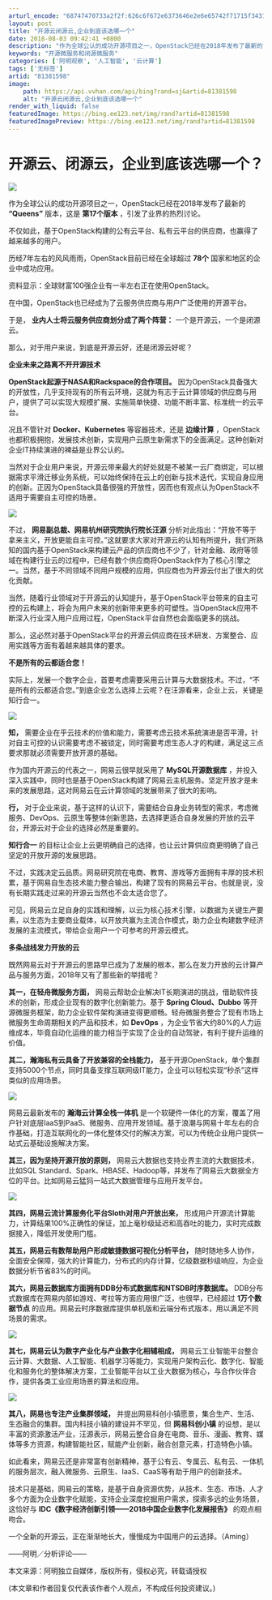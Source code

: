 ```yaml
---
arturl_encode: "68747470733a2f2f:626c6f672e6373646e2e6e65742f71715f3431363839383637:2f61727469636c652f64657461696c732f3831333831353938"
layout: post
title: "开源云闭源云,企业到底该选哪一个"
date: 2018-08-03 09:42:41 +0800
description: "作为全球公认的成功开源项目之一，OpenStack已经在2018年发布了最新的“Queens”版本，"
keywords: "开源微服务和闭源微服务"
categories: ['阿明观察', '人工智能', '云计算']
tags: ['无标签']
artid: "81381598"
image:
    path: https://api.vvhan.com/api/bing?rand=sj&artid=81381598
    alt: "开源云闭源云,企业到底该选哪一个"
render_with_liquid: false
featuredImage: https://bing.ee123.net/img/rand?artid=81381598
featuredImagePreview: https://bing.ee123.net/img/rand?artid=81381598
---
```


# 开源云、闭源云，企业到底该选哪一个？

![](https://i-blog.csdnimg.cn/blog_migrate/708492c24aff9554804015ac0cf9c73a.png)

作为全球公认的成功开源项目之一，OpenStack已经在2018年发布了最新的
**“Queens”**
版本，这是
**第17个版本**
，引发了业界的热烈讨论。

不仅如此，基于OpenStack构建的公有云平台、私有云平台的供应商，也赢得了越来越多的用户。

历经7年左右的风风雨雨，OpenStack目前已经在全球超过
**78个**
国家和地区的企业中成功应用。

资料显示：全球财富100强企业有一半左右正在使用OpenStack。

在中国，OpenStack也已经成为了云服务供应商与用户广泛使用的开源平台。

于是，
**业内人士将云服务供应商划分成了两个阵营：**
一个是开源云，一个是闭源云。

那么，对于用户来说，到底是开源云好，还是闭源云好呢？

**企业未来之路离不开开源技术**

**OpenStack起源于NASA和Rackspace的合作项目。**
因为OpenStack具备强大的开放性，几乎支持现有的所有云环境，这就为有志于云计算领域的供应商与用户，提供了可以实现大规模扩展、实施简单快捷、功能不断丰富、标准统一的云平台。

况且不管针对
**Docker、Kubernetes**
等容器技术，还是
**边缘计算**
，OpenStack也都积极拥抱，发展技术创新，实现用户云原生新需求下的全面满足。这种创新对企业IT持续演进的裨益是业界公认的。

当然对于企业用户来说，开源云带来最大的好处就是不被某一云厂商绑定，可以根据需求平滑迁移业务系统，可以始终保持在云上的创新与技术迭代，实现自身应用的创新。正因为OpenStack具备很强的开放性，因而也有观点认为OpenStack不适用于需要自主可控的场景。

![](https://i-blog.csdnimg.cn/blog_migrate/a5822592f36719bf3e5a6258b065e30f.png)

不过，
**网易副总裁、网易杭州研究院执行院长汪源**
分析对此指出：“开放不等于拿来主义，开放更能自主可控。”这就要求大家对开源云的认知有所提升，我们所熟知的国内基于OpenStack来构建云产品的供应商也不少了，针对金融、政府等领域在构建行业云的过程中，已经有数个供应商将OpenStack作为了核心引擎之一。当然，基于不同领域不同用户规模的应用，供应商也为开源云付出了很大的优化贡献。

当然，随着行业领域对于开源云的认知提升，基于OpenStack平台带来的自主可控的云构建上，将会为用户未来的创新带来更多的可塑性。当OpenStack应用不断深入行业深入用户应用过程，OpenStack平台自然也会面临更多的挑战。

那么，这必然对基于OpenStack平台的开源云供应商在技术研发、方案整合、应用实践等方面有着越来越具体的要求。

**不是所有的云都适合您！**

实际上，发展一个数字企业，首要考虑需要采用云计算与大数据技术。不过，“不是所有的云都适合您。”到底企业怎么选择上云呢？在汪源看来，企业上云，关键是知行合一。

![](https://i-blog.csdnimg.cn/blog_migrate/7670bd1ade30007b69fd5c77e87e7c7b.png)

**知，**
需要企业在乎云技术的价值和能力，需要考虑云技术系统演进是否平滑，针对自主可控的认识需要考虑不被锁定，同时需要考虑生态人才的构建，满足这三点要求那就必须需要开放开源的基础。

作为国内开源云的代表之一，网易云很早就采用了
**MySQL开源数据库**
，并投入深入实践中，同时也是基于OpenStack构建了网易云主机服务。坚定开放才是未来的发展思路，这对网易云在云计算领域的发展带来了很大的影响。

**行，**
对于企业来说，基于这样的认识下，需要结合自身业务转型的需求，考虑微服务、DevOps、云原生等整体创新思路，去选择更适合自身发展的开放的云平台，开源云对于企业的选择必然是重要的。

**知行合一**
的目标让企业上云更明确自己的选择，也让云计算供应商更明确了自己坚定的开放开源的发展思路。

不过，实践决定云品质。网易研究院在电商、教育、游戏等方面拥有丰厚的技术积累，基于网易自生态技术能力整合输出，构建了现有的网易云平台。也就是说，没有长期实践走过来的开源云当然也不会太适合您了。

可见，网易云立足自身的实践和理解，以云为核心技术引擎，以数据为关键生产要素，以生态为主要商业载体，以开放共赢为主流合作模式，助力企业构建数字经济发展的主流模式，带给企业用户一个可参考的开源云模式。

**多条战线发力开放的云**

既然网易云对于开源云的思路早已成为了发展的根本，那么在发力开放的云计算产品与服务方面，2018年又有了那些新的举措呢？

**其一，在轻舟微服务方面，**
网易云帮助企业解决IT长期演进的挑战，借助软件技术的创新，形成企业现有的数字化创新能力。基于
**Spring Cloud、Dubbo**
等开源微服务框架，助力企业软件架构演进变得更顺畅。轻舟微服务整合了现有市场上微服务生命周期相关的产品和技术，如
**DevOps**
，为企业节省大约80%的人力运维成本，毕竟自动化运维的能力相当于实现了企业的自动驾驶，有利于提升运维的价值。

**其二，瀚海私有云具备了开放兼容的全栈能力，**
基于开源OpenStack，单个集群支持5000个节点，同时具备支撑互联网级IT能力，企业可以轻松实现“秒杀”这样类似的应用场景。

![](https://i-blog.csdnimg.cn/blog_migrate/42e86d33ee03605c4a342acb46c78b2e.png)

网易云最新发布的
**瀚海云计算全栈一体机**
是一个软硬件一体化的方案，覆盖了用户针对底层IaaS到PaaS、微服务、应用开发领域。基于浪潮与网易十年左右的合作基础，打造互联网化的一体化整体交付的解决方案，可以为传统企业用户提供一站式云基础设施解决方案。

**其三，因为坚持开源开放的原则，**
网易云大数据也支持业界主流的大数据技术，比如SQL Standard、Spark、HBASE、Hadoop等，并发布了网易云大数据全方位的平台。比如网易云猛犸一站式大数据管理与应用开发平台。

![](https://i-blog.csdnimg.cn/blog_migrate/169e927ba83bc0aea62ce5bc0600fefb.png)

**其四，网易云流计算服务化平台Sloth对用户开放出来，**
形成用户开源流计算能力，计算结果100%正确性的保证，加上毫秒级延迟和高吞吐的能力，实时完成数据接入，降低开发使用门槛。

**其五，网易云有数帮助用户形成敏捷数据可视化分析平台，**
随时随地多人协作，全面安全保障，强大的计算能力，分布式的内存计算，亿级数据秒级响应，为企业数据分析节省83%的时间。

**其六，网易云数据库方面拥有DDB分布式数据库和NTSDB时序数据库。**
DDB分布式数据库在网易内部如游戏、考拉等方面应用很广泛，也很早，已经超过
**1万个数据节点**
的应用。网易云时序数据库提供单机版和云端分布式版本，用以满足不同场景的需求。

![](https://i-blog.csdnimg.cn/blog_migrate/d4e7547ff8ef13eded3d313170d4350b.png)

**其七，网易云认为数字产业化与产业数字化相辅相成，**
网易云工业智能平台整合云计算、大数据、人工智能、机器学习等能力，实现用户架构云化、数字化、智能化和服务化的整体解决方案，工业智能平台以工业大数据为核心，与合作伙伴合作，提供各类工业应用场景的算法和应用。

![](https://i-blog.csdnimg.cn/blog_migrate/7ecdcc3be62cbc80768e91ee38cfb734.png)

**其八，网易也专注产业集群领域，**
并提出网易科创小镇愿景，集合生产、生活、生态融合的集群。国内科技小镇的建设并不罕见，但
**网易科创小镇**
的设想，是以丰富的资源激活产业，汪源表示，网易云整合自身在电商、音乐、漫画、教育、媒体等多方资源，构建智能社区，赋能产业创新，融合创意元素，打造特色小镇。

如此看来，网易云还是非常富有创新精神，基于公有云、专属云、私有云、一体机的服务层次，融入微服务、云原生、IaaS、CaaS等有助于用户的创新技术。

技术只是基础，网易云的策略，是基于自身资源优势，从技术、生态、市场、人才多个方面为企业数字化赋能，支持企业深度挖掘用户需求，探索多远的业务场景，这恰好与
**IDC《数字经济创新引领——2018中国企业数字化发展报告》**
的观点相吻合。

一个全新的开源云，正在渐渐地长大，慢慢成为中国用户的云选择。（Aming）

——阿明／分析评论——

本文来源：阿明独立自媒体，版权所有，侵权必究，转载请授权

(本文章和作者回复仅代表该作者个人观点，不构成任何投资建议。)